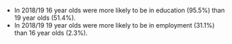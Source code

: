 * In 2018/19 16 year olds were more likely to be in education (95.5%) than 19 year olds (51.4%).
* In 2018/19 19 year olds were more likely to be in employment (31.1%) than 16 year olds (2.3%).
